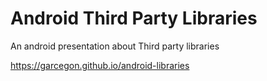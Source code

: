 # Android Third Party Libraries

An android presentation about Third party libraries

https://garcegon.github.io/android-libraries